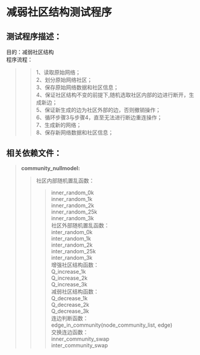# **减弱社区结构测试程序**  
## 测试程序描述：  
目的：减弱社区结构  
程序流程： 
>> 1、读取原始网络；  
>> 2、划分原始网络社区；  
>> 3、保存原始网络数据和社区信息；  
>> 4、保证社区结构不变的前提下,随机选取社区内部的边进行断开，生成新边；   
>> 5、保证新生成的边为社区外部的边，否则撤销操作；  
>> 6、循环步骤3与步骤4，直至无法进行断边重连操作；  
>> 7、生成新的网络；   
>> 8、保存新网络数据和社区信息；  
## 相关依赖文件： 
>**community_nullmodel:**
>>社区内部随机置乱函数：  
>>>inner_random_0k  
>>>inner_random_1k  
>>>inner_random_2k  
>>>inner_random_25k  
>>>inner_random_3k  
>>社区外部随机置乱函数：  
>>>inter_random_0k  
>>>inter_random_1k  
>>>inter_random_2k  
>>>inter_random_25k  
>>>inter_random_3k  
>>增强社区结构函数：  
>>>Q_increase_1k  
>>>Q_increase_2k  
>>>Q_increase_3k  
>>减弱社区结构函数：  
>>>Q_decrease_1k  
>>>Q_decrease_2k  
>>>Q_decrease_3k  
>>连边判断函数：  
>>>edge_in_community(node_community_list, edge)  
>>交换连边函数：  
>>>inner_community_swap    
>>>inter_community_swap  




